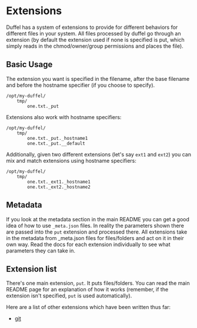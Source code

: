 # Extensions

Duffel has a system of extensions to provide for different behaviors for different files in your
system. All files processed by duffel go through an extension (by default the extension used if
none is specified is put, which simply reads in the chmod/owner/group permissions and places the file).

## Basic Usage

The extension you want is specified in the filename, after the base filename and before the hostname
specifier (if you choose to specify).

```
/opt/my-duffel/
    tmp/
        one.txt._put        
```

Extensions also work with hostname specifiers:

```
/opt/my-duffel/
    tmp/
        one.txt._put._hostname1
        one.txt._put.__default
```

Additionally, given two different extensions (let's say ```ext1``` and ```ext2```) you can mix and
match extensions using hostname specifiers:

```
/opt/my-duffel/
    tmp/
        one.txt._ext1._hostname1
        one.txt._ext2._hostname2
```

## Metadata

If you look at the metadata section in the main README you can get a good idea of how to use
```_meta.json``` files. In reality the parameters shown there are passed into the ```put``` extension
and processed there. All extensions take in the metadata from _meta.json files for files/folders
and act on it in their own way. Read the docs for each extension individually to see what parameters
they can take in.

## Extension list

There's one main extension, ```put```. It puts files/folders. You can read the main README
page for an explanation of how it works (remember, if the extension isn't specified, ```put``` is used
automatically).

Here are a list of other extensions which have been written thus far:
* [git](git.md)
